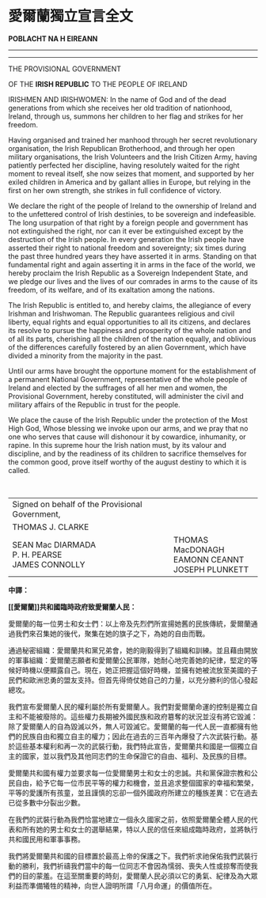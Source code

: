 # 愛爾蘭獨立宣言全文

**POBLACHT NA H EIREANN**

* * *

* * *

THE PROVISIONAL GOVERNMENT

OF THE
**IRISH REPUBLIC**
TO THE PEOPLE OF IRELAND

IRISHMEN AND IRISHWOMEN: In the name of God and of the dead generations from which she receives her old tradition of nationhood, Ireland, through us, summons her children to her flag and strikes for her freedom.

Having organised and trained her manhood through her secret revolutionary organisation, the Irish Republican Brotherhood, and through her open military organisations, the Irish Volunteers and the Irish Citizen Army, having patiently perfected her discipline, having resolutely waited for the right moment to reveal itself, she now seizes that moment, and supported by her exiled children in America and by gallant allies in Europe, but relying in the first on her own strength, she strikes in full confidence of victory.

We declare the right of the people of Ireland to the ownership of Ireland and to the unfettered control of Irish destinies, to be sovereign and indefeasible. The long usurpation of that right by a foreign people and government has not extinguished the right, nor can it ever be extinguished except by the destruction of the Irish people. In every generation the Irish people have asserted their right to national freedom and sovereignty; six times during the past three hundred years they have asserted it in arms. Standing on that fundamental right and again asserting it in arms in the face of the world, we hereby proclaim the Irish Republic as a Sovereign Independent State, and we pledge our lives and the lives of our comrades in arms to the cause of its freedom, of its welfare, and of its exaltation among the nations.

The Irish Republic is entitled to, and hereby claims, the allegiance of every Irishman and Irishwoman. The Republic guarantees religious and civil liberty, equal rights and equal opportunities to all its citizens, and declares its resolve to pursue the happiness and prosperity of the whole nation and of all its parts, cherishing all the children of the nation equally, and oblivious of the differences carefully fostered by an alien Government, which have divided a minority from the majority in the past.

Until our arms have brought the opportune moment for the establishment of a permanent National Government, representative of the whole people of Ireland and elected by the suffrages of all her men and women, the Provisional Government, hereby constituted, will administer the civil and military affairs of the Republic in trust for the people.

We place the cause of the Irish Republic under the protection of the Most High God, Whose blessing we invoke upon our arms, and we pray that no one who serves that cause will dishonour it by cowardice, inhumanity, or rapine. In this supreme hour the Irish nation must, by its valour and discipline, and by the readiness of its children to sacrifice themselves for the common good, prove itself worthy of the august destiny to which it is called. 

 

|     |     |
| --- | --- |
| Signed on behalf of the Provisional Government, |     |
| THOMAS J. CLARKE |     |
| SEAN Mac DIARMADA<br> P. H. PEARSE<br> JAMES CONNOLLY | THOMAS MacDONAGH<br> EAMONN CEANNT<br> JOSEPH PLUNKETT |

**中譯：**

**[[愛爾蘭]]共和國臨時政府致愛爾蘭人民：**

愛爾蘭的每一位男士和女士們：以上帝及先烈們所宣揚她舊的民族傳統，愛爾蘭通過我們來召集她的後代，聚集在她的旗子之下，為她的自由而戰。

通過秘密組織：愛爾蘭共和黨兄弟會，她的剛毅得到了組織和訓練。並且藉由開放的軍事組織：愛爾蘭志願者和愛爾蘭公民軍隊，她耐心地完善她的紀律，堅定的等候好時機以便顯露自己。現在，她正把握這個好時機，並擁有她被流放至美國的子民們和歐洲忠勇的盟友支持。但首先得倚仗她自己的力量，以充分勝利的信心發起總攻。

我們宣布愛爾蘭人民的權利屬於所有愛爾蘭人。我們對愛爾蘭命運的控制是獨立自主和不能被廢除的。這些權力長期被外國民族和政府簒奪的狀況並沒有將它毀滅：除了愛爾蘭人的自為毀滅以外，無人可毀滅它。愛爾蘭的每一代人民一直都擁有他們的民族自由和獨立自主的權力；因此在過去的三百年內爆發了六次武裝行動。基於這些基本權利和再一次的武裝行動，我們特此宣告，愛爾蘭共和國是一個獨立自主的國家，並以我們及其他同志們的生命保證它的自由、福利、及民族的目標。

愛爾蘭共和國有權力並要求每一位愛爾蘭男士和女士的忠誠。共和黨保證宗教和公民自由，給予它每一位市民平等的權力和機會，並且追求整個國家的幸福和繁榮，平等的愛護所有孩童，並且謹慎的忘卻一個外國政府所建立的種族差異：它在過去已從多數中分裂出少數。

在我們的武裝行動為我們恰當地建立一個永久國家之前，依照愛爾蘭全體人民的代表和所有她的男士和女士的選舉結果，特以人民的信任來組成臨時政府，並將執行共和國民用和軍事事務。

我們將愛爾蘭共和國的目標置於最高上帝的保護之下。我們祈求祂保佑我們武裝行動的勝利，我們祈禱我們當中的每一位同志不會因為懦弱、喪失人性或掠奪而使我們的目的蒙羞。在這至關重要的時刻，愛爾蘭人民必須以它的勇氣、紀律及為大眾利益而準備犧牲的精神，向世人證明所謂「八月命運」的價值所在。

